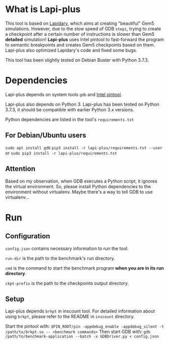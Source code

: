 # What is Lapi-plus
This tool is based on [Lapidary](https://github.com/efeslab/lapidary), which aims at creating "beautiful" Gem5 simulations. However, due to the slow speed of GDB `stepi`, trying to create a checkpoint after a certain number of instructions is slower than Gem5 **detailed** simulation! **Lapi-plus** uses Intel pintool to fast-forward the program to semantic breakpoints and creates Gem5 checkpoints based on them. Lapi-plus also optimized Lapidary's code and fixed some bugs.

This tool has been slightly tested on Debian Buster with Python 3.7.3.

# Dependencies
Lapi-plus depends on system tools `gdb` and [Intel pintool](https://software.intel.com/en-us/articles/pin-a-binary-instrumentation-tool-downloads).

Lapi-plus also depends on Python 3. Lapi-plus has been tested on Python 3.7.3, it should be compatible with earlier Python 3.x versions.

Python dependencies are listed in the tool's `requirements.txt`

## For Debian/Ubuntu users
```sudo apt install gdb```
`pip3 install -r lapi-plus/requirements.txt --user` or
`sudo pip3 install -r lapi-plus/requirements.txt`

## Attention
Based on my observation, when GDB executes a Python script, it ignores the virtual environment. So, please install Python dependencies to the environment without virtualenv. Maybe there's a way to tell GDB to use virtualenv...

# Run
## Configuration
`config.json` contains necessary information to run the tool.

`run-dir` is the path to the benchmark's run directory.

`cmd` is the command to start the benchmark program **when you are in its run directory**.

`ckpt-prefix` is the path to the checkpoints output directory.

## Setup
Lapi-plus depends `brkpt` in inscount tool. For detailed information about using `brkpt`, please refer to the README in `inscount` directory.

Start the pintool with:
```$PIN_ROOT/pin -appdebug_enable -appdebug_silent -t /path/to/brkpt.so -- <benchmark commands>```
Then start GDB with:
```gdb /path/to/benchmark-application --batch -x GDBDriver.py < config.json```
